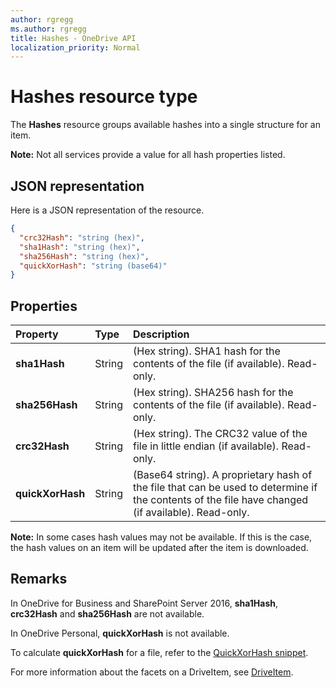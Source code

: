 ```yaml
---
author: rgregg
ms.author: rgregg
title: Hashes - OneDrive API
localization_priority: Normal
---
```

# Hashes resource type

The **Hashes** resource groups available hashes into a single structure for an item.

**Note:** Not all services provide a value for all hash properties listed.

## JSON representation

Here is a JSON representation of the resource.

<!-- {
  "blockType": "resource",
  "optionalProperties": [ "sha1Hash", "crc32Hash", "quickXorHash" ],
  "@odata.type": "microsoft.graph.hashes"
}-->

```json
{
  "crc32Hash": "string (hex)",
  "sha1Hash": "string (hex)",
  "sha256Hash": "string (hex)",
  "quickXorHash": "string (base64)"
}
```

## Properties

| Property         | Type   | Description                                                       |
|:-----------------|:-------|:------------------------------------------------------------------|
| **sha1Hash**     | String | (Hex string). SHA1 hash for the contents of the file (if available). Read-only. |
| **sha256Hash**   | String | (Hex string). SHA256 hash for the contents of the file (if available). Read-only. |
| **crc32Hash**    | String | (Hex string). The CRC32 value of the file in little endian (if available). Read-only.            |
| **quickXorHash** | String | (Base64 string). A proprietary hash of the file that can be used to determine if the contents of the file have changed (if available). Read-only. |

**Note:** In some cases hash values may not be available. 
If this is the case, the hash values on an item will be updated after the item is downloaded.

## Remarks

In OneDrive for Business and SharePoint Server 2016, **sha1Hash**, **crc32Hash** and **sha256Hash** are not available.

In OneDrive Personal, **quickXorHash** is not available.

To calculate **quickXorHash** for a file, refer to the [QuickXorHash snippet](../../code-snippets/quickxorhash.md).

For more information about the facets on a DriveItem, see [DriveItem](driveitem.md).


<!-- {
  "type": "#page.annotation",
  "description": "The hashes facet provides hash identifiers for a file in OneDrive",
  "keywords": "hash,sha1,crc32,item,facet",
  "section": "documentation",
  "tocPath": "Facets/Hashes"
} -->
